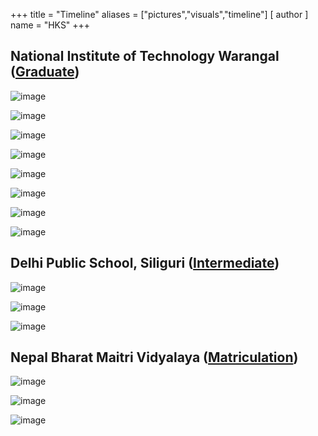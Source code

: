 +++
title = "Timeline"
aliases = ["pictures","visuals","timeline"]
[ author ]
  name = "HKS"
+++

## National Institute of Technology Warangal ([Graduate](https://www.nitw.ac.in/))
![image](/NITW_0.jpg)

![image](/NITW_1.jpg)

![image](/NITW_2.jpg)

![image](/NITW_3.jpg)

![image](/NITW_4.jpg)

![image](/NITW_5.jpg)

![image](/NITW_6.jpg) 

![image](/NITW_7.jpg)

## Delhi Public School, Siliguri ([Intermediate](https://www.dpssiliguri.com/))
![image](/DPS_0.jpg)

![image](/DPS_2.jpg)

![image](/DPS_1.jpg)

## Nepal Bharat Maitri Vidyalaya ([Matriculation](https://www.nbmv.edu.np/))
![image](/NBMV_0.png)

![image](/NBMV_1.jpg)

![image](/NBMV_2.jpg)